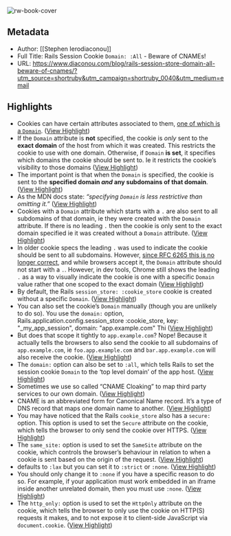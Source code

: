 ![rw-book-cover](https://mugshotbot.com/m?mode=light&color=b91815&pattern=texture&hide_watermark=true&url=https://www.diaconou.com/blog/rails-session-store-domain-all-beware-of-cnames/)

## Metadata
- Author: [[Stephen
Ierodiaconou]]
- Full Title: Rails Session Cookie `Domain: :All` - Beware of CNAMEs!
- URL: https://www.diaconou.com/blog/rails-session-store-domain-all-beware-of-cnames/?utm_source=shortruby&utm_campaign=shortruby_0040&utm_medium=email

## Highlights
- Cookies can have certain attributes associated to them, [one of which is a `Domain`](https://developer.mozilla.org/en-US/docs/Web/HTTP/Cookies). ([View Highlight](https://read.readwise.io/read/01gzehd4h3pkcw4me5q6wyt7gm))
- If the `Domain` attribute is **not** specified, the cookie is *only* sent to the **exact domain** of the host from which it was created. This restricts the cookie to use with one domain.
  Otherwise, if `Domain` **is set**, it specifies which domains the cookie should be sent to. Ie it restricts the cookie’s visibility to those domains ([View Highlight](https://read.readwise.io/read/01gzehdj4bs7yhd9nc3bm28558))
- The important point is that when the `Domain` is specified, the cookie is sent to the **specified domain *and* any subdomains of that domain**. ([View Highlight](https://read.readwise.io/read/01gzehdxq07eghsp2w14atpn2v))
- As the MDN docs state: *“specifying `Domain` is less restrictive than omitting it.”* ([View Highlight](https://read.readwise.io/read/01gzehefjbmcf3vcwtkbzsva5h))
- Cookies with a `Domain` attribute which starts with a `.` are also sent to all subdomains of that domain, ie they were created with the `Domain` attribute. If there is no leading `.` then the cookie is only sent to the exact domain specified ie it was created without a `Domain` attribute. ([View Highlight](https://read.readwise.io/read/01gzehfcmy5h3yx6j5n5m3pfhf))
- In older cookie specs the leading `.` was used to indicate the cookie should be sent to all subdomains. However, [since RFC 6265 this is no longer correct](https://github.com/rails/rails/commit/8f3c6a1005a9dd3f4584c2bc30c1a63e7db15aa8), and while browsers accept it, the `Domain` attribute should not start with a `.`. However, in dev tools, Chrome still shows the leading `.` as a way to visually indicate the cookie is one with a specific `Domain` value rather that one scoped to the exact domain ([View Highlight](https://read.readwise.io/read/01gzehg6p5jewmeg9tba3b18kr))
- By default, the Rails `session_store: :cookie_store` cookie is created without a specific `Domain`. ([View Highlight](https://read.readwise.io/read/01gzehkk6qkn1e19bhaqved10h))
- You can also set the cookie’s `Domain` manually (though you are unlikely to do so).
  You use the `domain:` option,
  Rails.application.config.session_store :cookie_store, key: "_my_app_session", domain: "app.example.com"
  Thi ([View Highlight](https://read.readwise.io/read/01gzehkz34p4kpt8fcapfppa47))
- But does that scope it tightly to `app.example.com`?
  Nope! Because it actually tells the browsers to also send the cookie to all subdomains of `app.example.com`, ie `foo.app.example.com` and `bar.app.example.com` will also receive the cookie. ([View Highlight](https://read.readwise.io/read/01gzehmj1482qa3m4vwsykfsps))
- The `domain:` option can also be set to `:all`, which tells Rails to set the session cookie `Domain` to the ‘top level domain’ of the app host. ([View Highlight](https://read.readwise.io/read/01gzehn1ev3cv1j1cr0871fbfs))
- Sometimes we use so called “CNAME Cloaking” to map third party services to our own domain. ([View Highlight](https://read.readwise.io/read/01gzehpdpz4ht56gs583egvb7b))
- CNAME is an abbreviated form for Canonical Name record. It’s a type of DNS record that maps one domain name to another. ([View Highlight](https://read.readwise.io/read/01gzehqkvsrj0ksxysrjg96gwj))
- You may have noticed that the Rails `cookie_store` also has a `secure:` option.
  This option is used to set the `Secure` attribute on the cookie, which tells the browser to only send the cookie over HTTPS. ([View Highlight](https://read.readwise.io/read/01gzej01e3tcrbanysraq4p7se))
- The `same_site:` option is used to set the `SameSite` attribute on the cookie, which controls the browser’s behaviour in relation to when a cookie is sent based on the origin of the request. ([View Highlight](https://read.readwise.io/read/01gzej15bzrk3x0qvt49pvc84j))
- defaults to `:lax` but you can set it to `:strict` or `:none`. ([View Highlight](https://read.readwise.io/read/01gzej1q6mh41jp9kyhd9ek13z))
- You should only change it to `:none` if you have a specific reason to do so. For example, if your application must work embedded in an iframe inside another unrelated domain, then you must use `:none`. ([View Highlight](https://read.readwise.io/read/01gzej5gtmxa5tj6xsw2qx2a2s))
- The `http_only:` option is used to set the `HttpOnly` attribute on the cookie, which tells the browser to only use the cookie on HTTP(S) requests it makes, and to not expose it to client-side JavaScript via `document.cookie`. ([View Highlight](https://read.readwise.io/read/01gzej8m3gf24df6js853pe8re))
